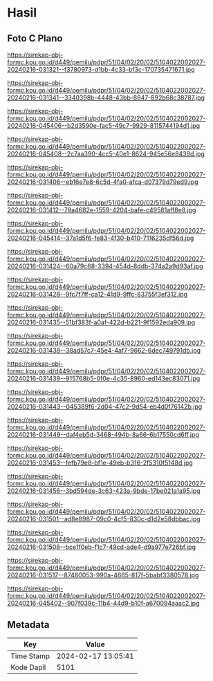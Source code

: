 # Hasil

## Foto C Plano

https://sirekap-obj-formc.kpu.go.id/d449/pemilu/pdpr/51/04/02/20/02/5104022002027-20240216-031321--f3780973-d1bb-4c33-bf3c-170735471671.jpg

https://sirekap-obj-formc.kpu.go.id/d449/pemilu/pdpr/51/04/02/20/02/5104022002027-20240216-031341--3340398b-4448-43bb-8847-892b68c38787.jpg

https://sirekap-obj-formc.kpu.go.id/d449/pemilu/pdpr/51/04/02/20/02/5104022002027-20240216-045406--b2d3590e-fac5-49c7-9929-8115744194d1.jpg

https://sirekap-obj-formc.kpu.go.id/d449/pemilu/pdpr/51/04/02/20/02/5104022002027-20240216-045408--2c7aa390-4cc5-40e1-8624-945e56e8439d.jpg

https://sirekap-obj-formc.kpu.go.id/d449/pemilu/pdpr/51/04/02/20/02/5104022002027-20240216-031406--eb16e7e8-6c5d-4fa0-afca-d07379d79ed9.jpg

https://sirekap-obj-formc.kpu.go.id/d449/pemilu/pdpr/51/04/02/20/02/5104022002027-20240216-031412--79a4682e-1559-4204-bafe-c49581aff8e8.jpg

https://sirekap-obj-formc.kpu.go.id/d449/pemilu/pdpr/51/04/02/20/02/5104022002027-20240216-045414--37a1d5f6-fe83-4f30-b410-7116235df56d.jpg

https://sirekap-obj-formc.kpu.go.id/d449/pemilu/pdpr/51/04/02/20/02/5104022002027-20240216-031424--60a79c68-3394-454d-8ddb-374a2a9d93af.jpg

https://sirekap-obj-formc.kpu.go.id/d449/pemilu/pdpr/51/04/02/20/02/5104022002027-20240216-031428--9fc7f7ff-ca12-41d9-9ffc-83755f3ef312.jpg

https://sirekap-obj-formc.kpu.go.id/d449/pemilu/pdpr/51/04/02/20/02/5104022002027-20240216-031435--51bf383f-a0af-422d-b221-9f1592eda909.jpg

https://sirekap-obj-formc.kpu.go.id/d449/pemilu/pdpr/51/04/02/20/02/5104022002027-20240216-031438--38ad57c7-45e4-4af7-9662-6dec749791db.jpg

https://sirekap-obj-formc.kpu.go.id/d449/pemilu/pdpr/51/04/02/20/02/5104022002027-20240216-031439--915768b5-0f0e-4c35-8960-ed143ec83071.jpg

https://sirekap-obj-formc.kpu.go.id/d449/pemilu/pdpr/51/04/02/20/02/5104022002027-20240216-031443--045389f6-2d04-47c2-9d54-eb4d0f76142b.jpg

https://sirekap-obj-formc.kpu.go.id/d449/pemilu/pdpr/51/04/02/20/02/5104022002027-20240216-031449--daf4eb5d-3468-494b-8a66-6b17550cd6ff.jpg

https://sirekap-obj-formc.kpu.go.id/d449/pemilu/pdpr/51/04/02/20/02/5104022002027-20240216-031453--fefb79e8-bf1e-49eb-b316-2f5310f5148d.jpg

https://sirekap-obj-formc.kpu.go.id/d449/pemilu/pdpr/51/04/02/20/02/5104022002027-20240216-031456--3bd594de-3c63-423a-9bde-17be021a1a95.jpg

https://sirekap-obj-formc.kpu.go.id/d449/pemilu/pdpr/51/04/02/20/02/5104022002027-20240216-031501--ad8e8987-09c0-4cf5-830c-d1d2e58dbbac.jpg

https://sirekap-obj-formc.kpu.go.id/d449/pemilu/pdpr/51/04/02/20/02/5104022002027-20240216-031508--bce1f0eb-f1c7-49cd-ade4-d9a977e726bf.jpg

https://sirekap-obj-formc.kpu.go.id/d449/pemilu/pdpr/51/04/02/20/02/5104022002027-20240216-031517--87480053-990a-4665-817f-5babf3380578.jpg

https://sirekap-obj-formc.kpu.go.id/d449/pemilu/pdpr/51/04/02/20/02/5104022002027-20240216-045402--907f039c-11b4-44d9-b10f-a670094aaac2.jpg


## Metadata

| Key        | Value               |
| ---------- | ------------------- |
| Time Stamp | 2024-02-17 13:05:41 |
| Kode Dapil | 5101                |



